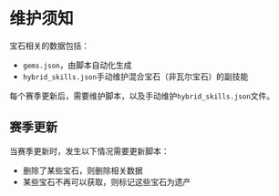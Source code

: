 # 维护须知

宝石相关的数据包括：

- `gems.json`，由脚本自动化生成
- `hybrid_skills.json`手动维护混合宝石（非瓦尔宝石）的副技能

每个赛季更新后，需要维护脚本，以及手动维护`hybrid_skills.json`文件。

## 赛季更新

当赛季更新时，发生以下情况需要更新脚本：

- 删除了某些宝石，则删除相关数据
- 某些宝石不再可以获取，则标记这些宝石为遗产